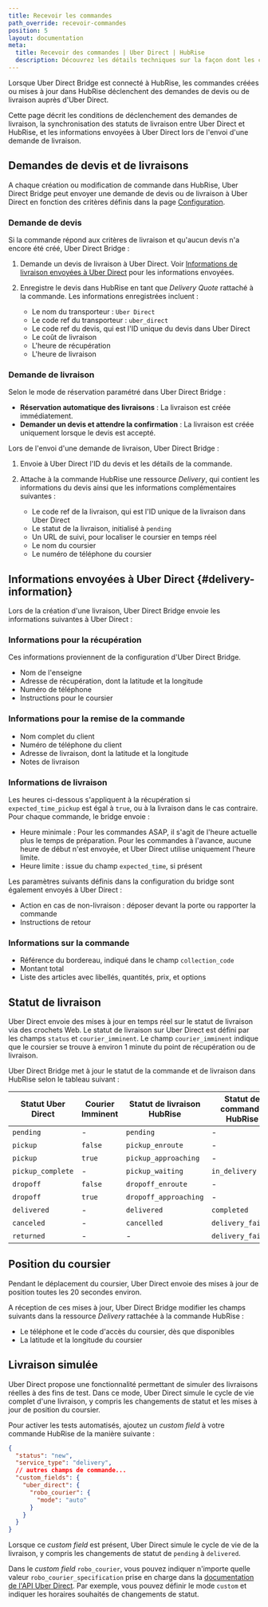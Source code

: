 ```yaml
---
title: Recevoir les commandes
path_override: recevoir-commandes
position: 5
layout: documentation
meta:
  title: Recevoir des commandes | Uber Direct | HubRise
  description: Découvrez les détails techniques sur la façon dont les commandes déclenchent des livraisons Uber Direct, comment les mises à jour du statut de livraison sont synchronisées, et comment suivre la position du coursier en temps réel.
---
```


Lorsque Uber Direct Bridge est connecté à HubRise, les commandes créées ou mises à jour dans HubRise déclenchent des demandes de devis ou de livraison auprès d'Uber Direct.

Cette page décrit les conditions de déclenchement des demandes de livraison, la synchronisation des statuts de livraison entre Uber Direct et HubRise, et les informations envoyées à Uber Direct lors de l'envoi d'une demande de livraison.

## Demandes de devis et de livraisons

A chaque création ou modification de commande dans HubRise, Uber Direct Bridge peut envoyer une demande de devis ou de livraison à Uber Direct en fonction des critères définis dans la page [Configuration](/apps/uber-direct/configuration#delivery-criteria).

### Demande de devis

Si la commande répond aux critères de livraison et qu'aucun devis n'a encore été créé, Uber Direct Bridge :

1. Demande un devis de livraison à Uber Direct. Voir [Informations de livraison envoyées à Uber Direct](#delivery-information) pour les informations envoyées.
2. Enregistre le devis dans HubRise en tant que _Delivery Quote_ rattaché à la commande. Les informations enregistrées incluent :

   - Le nom du transporteur : `Uber Direct`
   - Le code ref du transporteur : `uber_direct`
   - Le code ref du devis, qui est l'ID unique du devis dans Uber Direct
   - Le coût de livraison
   - L'heure de récupération
   - L'heure de livraison

### Demande de livraison

Selon le mode de réservation paramétré dans Uber Direct Bridge :

- **Réservation automatique des livraisons** : La livraison est créée immédiatement.
- **Demander un devis et attendre la confirmation** : La livraison est créée uniquement lorsque le devis est accepté.

Lors de l'envoi d'une demande de livraison, Uber Direct Bridge :

1. Envoie à Uber Direct l'ID du devis et les détails de la commande.
2. Attache à la commande HubRise une ressource _Delivery_, qui contient les informations du devis ainsi que les informations complémentaires suivantes :

   - Le code ref de la livraison, qui est l'ID unique de la livraison dans Uber Direct
   - Le statut de la livraison, initialisé à `pending`
   - Un URL de suivi, pour localiser le coursier en temps réel
   - Le nom du coursier
   - Le numéro de téléphone du coursier

## Informations envoyées à Uber Direct {#delivery-information}

Lors de la création d'une livraison, Uber Direct Bridge envoie les informations suivantes à Uber Direct :

### Informations pour la récupération

Ces informations proviennent de la configuration d'Uber Direct Bridge.

- Nom de l'enseigne
- Adresse de récupération, dont la latitude et la longitude
- Numéro de téléphone
- Instructions pour le coursier

### Informations pour la remise de la commande

- Nom complet du client
- Numéro de téléphone du client
- Adresse de livraison, dont la latitude et la longitude
- Notes de livraison

### Informations de livraison

Les heures ci-dessous s'appliquent à la récupération si `expected_time_pickup` est égal à `true`, ou à la livraison dans le cas contraire. Pour chaque commande, le bridge envoie :

- Heure minimale : Pour les commandes ASAP, il s'agit de l'heure actuelle plus le temps de préparation. Pour les commandes à l'avance, aucune heure de début n'est envoyée, et Uber Direct utilise uniquement l'heure limite.
- Heure limite : issue du champ `expected_time`, si présent

Les paramètres suivants définis dans la configuration du bridge sont également envoyés à Uber Direct :

- Action en cas de non-livraison : déposer devant la porte ou rapporter la commande
- Instructions de retour

### Informations sur la commande

- Référence du bordereau, indiqué dans le champ `collection_code`
- Montant total
- Liste des articles avec libellés, quantités, prix, et options

## Statut de livraison

Uber Direct envoie des mises à jour en temps réel sur le statut de livraison via des crochets Web. Le statut de livraison sur Uber Direct est défini par les champs `status` et `courier_imminent`. Le champ `courier_imminent` indique que le coursier se trouve à environ 1 minute du point de récupération ou de livraison.

Uber Direct Bridge met à jour le statut de la commande et de livraison dans HubRise selon le tableau suivant :

| Statut Uber Direct | Courier Imminent | Statut de livraison HubRise | Statut de commande HubRise |
| ------------------ | ---------------- | --------------------------- | -------------------------- |
| `pending`          | -                | `pending`                   | -                          |
| `pickup`           | `false`          | `pickup_enroute`            | -                          |
| `pickup`           | `true`           | `pickup_approaching`        | -                          |
| `pickup_complete`  | -                | `pickup_waiting`            | `in_delivery`              |
| `dropoff`          | `false`          | `dropoff_enroute`           | -                          |
| `dropoff`          | `true`           | `dropoff_approaching`       | -                          |
| `delivered`        | -                | `delivered`                 | `completed`                |
| `canceled`         | -                | `cancelled`                 | `delivery_failed`          |
| `returned`         | -                | -                           | `delivery_failed`          |

## Position du coursier

Pendant le déplacement du coursier, Uber Direct envoie des mises à jour de position toutes les 20 secondes environ.

A réception de ces mises à jour, Uber Direct Bridge modifier les champs suivants dans la ressource _Delivery_ rattachée à la commande HubRise :

- Le téléphone et le code d'accès du coursier, dès que disponibles
- La latitude et la longitude du coursier

## Livraison simulée

Uber Direct propose une fonctionnalité permettant de simuler des livraisons réelles à des fins de test. Dans ce mode, Uber Direct simule le cycle de vie complet d'une livraison, y compris les changements de statut et les mises à jour de position du coursier.

Pour activer les tests automatisés, ajoutez un _custom field_ à votre commande HubRise de la manière suivante :

```json
{
  "status": "new",
  "service_type": "delivery",
  // autres champs de commande...
  "custom_fields": {
    "uber_direct": {
      "robo_courier": {
        "mode": "auto"
      }
    }
  }
}
```

Lorsque ce _custom field_ est présent, Uber Direct simule le cycle de vie de la livraison, y compris les changements de statut de `pending` à `delivered`.

Dans le _custom field_ `robo_courier`, vous pouvez indiquer n'importe quelle valeur `robo_courier_specification` prise en charge dans la [documentation de l'API Uber Direct](https://developer.uber.com/docs/deliveries/guides/robocourier). Par exemple, vous pouvez définir le mode `custom` et indiquer les horaires souhaités de changements de statut.

